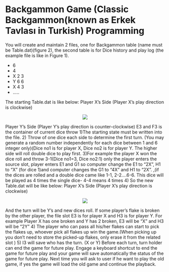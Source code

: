 
# Backgammon Game (Classic Backgammon(known as Erkek Tavlası in Turkish) Programming
You will create and maintain 2 files, one for Backgammon table (name must be Table.dat)(figure 2), the second table
is for Dice history and play log (the example file is like in Figure 1).

* 6
* 4
* X 2 3
* Y 6 6
* X 4 3
* .....



The starting Table.dat is like below:
Player X’s Side (Player X’s play direction is clockwise)

<p align="center">
  
  <img src="https://github.com/zeynepbetulcelik/backgammongame/blob/master/screenshots/backgammon.PNG">
</p>



Player Y’s Side (Player Y’s play direction is counter-clockwise)
E3 and F3 is the container of current dice throw
1)The starting state must be written into the file.
2) Throw of one dice each side to determine the first turn. (You may generate a random number independently for
each dice between 1 and 6 integer only)(Dice no1 is for player X, Dice no2 is for player Y. The higher side will roll
double dice to play first.
3)For example the player X won the dice roll and throw 3-1(Dice no1=3, Dice no2:1) only the player enters the source
slot, player enters E1 and G1 so computer change the E1 to “2X”, H1 to “X” (for dice 1)and computer changes the G1
to “4X” and H1 to “2X”. ,(if the dices are rolled and a double dice came like 1-1, 2-2....6-6. This dice will be played as 4
times the single dice- 4-4 means 4 times 4)
So the new Table.dat will be like below:
Player X’s Side (Player X’s play direction is clockwise)


<p align="center">
  
  <img src="https://github.com/zeynepbetulcelik/backgammongame/blob/master/screenshots/backgammon2.PNG">
</p>


And the turn will be Y’s and new dices roll.
If some player’s flake is broken by the other player, the file slot E3 is for player X and H3 is for player Y. For example
Player X has one broken and Y has 2 broken, E3 will be “X” and H3 will be “2Y”
4) The player who can pass all his/her flakes can start to pick the flakes up, whoever pick all flakes up win the
game.(When picking up you don’t need to store the picked-up flakes, only erase it from the related slot )
5) I3 will save who has the turn. (X or Y) Before each turn, turn holder can end the game for future play. Engage a
keyboard shortcut to end the game for future play and your game will save automatically the status of the game for
future play. Next time you will ask to user if he want to play the old game, if yes the game will load the old game and
continue the playback.
